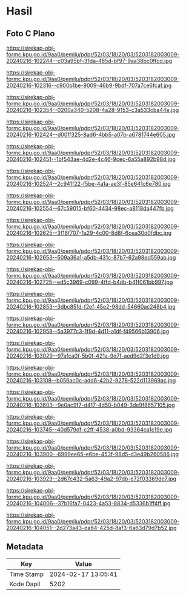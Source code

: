 # Hasil

## Foto C Plano

https://sirekap-obj-formc.kpu.go.id/9aa0/pemilu/pdpr/52/03/18/20/03/5203182003009-20240216-102244--c03a95bf-31da-485d-bf97-9aa38bc0ffcd.jpg

https://sirekap-obj-formc.kpu.go.id/9aa0/pemilu/pdpr/52/03/18/20/03/5203182003009-20240216-102316--c900b1be-9009-46b9-9bdf-707a7ce6fcaf.jpg

https://sirekap-obj-formc.kpu.go.id/9aa0/pemilu/pdpr/52/03/18/20/03/5203182003009-20240216-102354--0200a340-5208-4a28-9153-c3a533cba44e.jpg

https://sirekap-obj-formc.kpu.go.id/9aa0/pemilu/pdpr/52/03/18/20/03/5203182003009-20240216-102424--d00ff325-8ad6-4bb5-a07b-a6781744e605.jpg

https://sirekap-obj-formc.kpu.go.id/9aa0/pemilu/pdpr/52/03/18/20/03/5203182003009-20240216-102451--1bf543ae-4d2e-4c46-9cec-6a55a892b98d.jpg

https://sirekap-obj-formc.kpu.go.id/9aa0/pemilu/pdpr/52/03/18/20/03/5203182003009-20240216-102524--2c941f22-f5be-4a1a-ae3f-85e641c6e780.jpg

https://sirekap-obj-formc.kpu.go.id/9aa0/pemilu/pdpr/52/03/18/20/03/5203182003009-20240216-102554--67c59015-bf60-4434-98ec-a8118da447fb.jpg

https://sirekap-obj-formc.kpu.go.id/9aa0/pemilu/pdpr/52/03/18/20/03/5203182003009-20240216-102625--3f18f707-1a29-4c00-8d8f-6cea30d0fdbc.jpg

https://sirekap-obj-formc.kpu.go.id/9aa0/pemilu/pdpr/52/03/18/20/03/5203182003009-20240216-102653--509a36a1-a5db-431c-87b7-62a98ed559ab.jpg

https://sirekap-obj-formc.kpu.go.id/9aa0/pemilu/pdpr/52/03/18/20/03/5203182003009-20240216-102725--ed5c3969-c099-4ffd-b4db-b41f061bb997.jpg

https://sirekap-obj-formc.kpu.go.id/9aa0/pemilu/pdpr/52/03/18/20/03/5203182003009-20240216-102853--3dbc85fd-f2ef-45e2-98dd-54660ac248b4.jpg

https://sirekap-obj-formc.kpu.go.id/9aa0/pemilu/pdpr/52/03/18/20/03/5203182003009-20240216-102958--5a3977c3-1f9d-4d11-a1df-f49566b13906.jpg

https://sirekap-obj-formc.kpu.go.id/9aa0/pemilu/pdpr/52/03/18/20/03/5203182003009-20240216-103029--97afca0f-5b0f-421a-9d7f-aed9d2f3e1d9.jpg

https://sirekap-obj-formc.kpu.go.id/9aa0/pemilu/pdpr/52/03/18/20/03/5203182003009-20240216-103108--b056ac0c-add6-42b2-9278-522d113969ac.jpg

https://sirekap-obj-formc.kpu.go.id/9aa0/pemilu/pdpr/52/03/18/20/03/5203182003009-20240216-103603--9e0ac9f7-d417-4d50-b049-3de9f8657105.jpg

https://sirekap-obj-formc.kpu.go.id/9aa0/pemilu/pdpr/52/03/18/20/03/5203182003009-20240216-103745--40d579df-c2ff-4538-a0bd-93364ca1c19e.jpg

https://sirekap-obj-formc.kpu.go.id/9aa0/pemilu/pdpr/52/03/18/20/03/5203182003009-20240216-103900--6999ee65-e6be-453f-98d5-d3e49b260586.jpg

https://sirekap-obj-formc.kpu.go.id/9aa0/pemilu/pdpr/52/03/18/20/03/5203182003009-20240216-103929--2d67c432-5a63-49a2-97db-e72f03369de7.jpg

https://sirekap-obj-formc.kpu.go.id/9aa0/pemilu/pdpr/52/03/18/20/03/5203182003009-20240216-104006--37b16fa7-0423-4a53-8834-d5336b1ff4ff.jpg

https://sirekap-obj-formc.kpu.go.id/9aa0/pemilu/pdpr/52/03/18/20/03/5203182003009-20240216-104051--2d273a43-da64-425d-8af3-6a63d79d7b52.jpg


## Metadata

| Key        | Value               |
| ---------- | ------------------- |
| Time Stamp | 2024-02-17 13:05:41 |
| Kode Dapil | 5202                |



